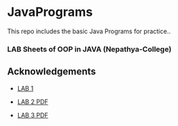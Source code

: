 # JavaPrograms
This repo includes the basic Java Programs for practice..

### LAB Sheets of OOP in JAVA (Nepathya-College)

## Acknowledgements

 - [LAB 1 ](https://github.com/pray3m/JavaPrograms/blob/main/LAB1/README.md)
 
 - [LAB 2 PDF](https://github.com/pray3m/JavaPrograms/blob/main/LAB2/_lab%202(tokens%2C%20expressions%2C%20functions%2C%20array%2C%20conditioanls).pdf)
 
- [LAB 3 PDF](https://github.com/pray3m/JavaPrograms/blob/main/LAB3/lab%203(class%20and%20object).pdf)